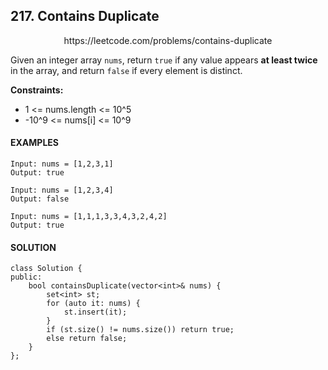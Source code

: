 ## 217. Contains Duplicate

<p align="center">
    https://leetcode.com/problems/contains-duplicate
</P>

Given an integer array `nums`, return `true` if any value appears **at least twice** in the array, and return `false` if every element is distinct.

**Constraints:**
- 1 <= nums.length <= 10^5
- -10^9 <= nums[i] <= 10^9


<h4>EXAMPLES</h4>

```
Input: nums = [1,2,3,1]
Output: true
```

```
Input: nums = [1,2,3,4]
Output: false
```

```
Input: nums = [1,1,1,3,3,4,3,2,4,2]
Output: true
```

<h4>SOLUTION</h4>

```
class Solution {
public:
    bool containsDuplicate(vector<int>& nums) {
        set<int> st;
        for (auto it: nums) {
            st.insert(it);
        }
        if (st.size() != nums.size()) return true;
        else return false;
    }
};
```

